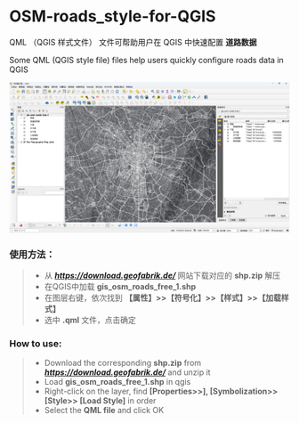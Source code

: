 # OSM-roads_style-for-QGIS

QML （QGIS 样式文件） 文件可帮助用户在 QGIS 中快速配置 **道路数据**

Some QML (QGIS style file) files help users quickly configure roads data in QGIS

![这是图片](https://github.com/OpenQGIS/OSM-roads_style-for-QGIS/blob/main/OSM-roads_style-for-QGIS.png "OSM-roads_style-for-QGIS")

### 使用方法：


> - 从 ***https://download.geofabrik.de/*** 网站下载对应的 **shp.zip** 解压<br>
> - 在QGIS中加载 **gis_osm_roads_free_1.shp**  <br>
> - 在图层右键，依次找到 **【属性】>>【符号化】>>【样式】>>【加载样式】** <br>
> - 选中 **.qml** 文件，点击确定<br>

### How to use:
> - Download the corresponding **shp.zip** from  ***https://download.geofabrik.de/***  and unzip it <br>
> - Load **gis_osm_roads_free_1.shp** in qgis <br>
> - Right-click on the layer, find **[Properties>>], [Symbolization>> [Style>> [Load Style]** in order <br>
> - Select the **QML file** and click OK
